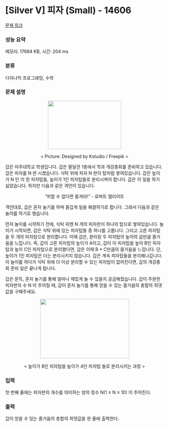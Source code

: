 # [Silver V] 피자 (Small) - 14606 

[문제 링크](https://www.acmicpc.net/problem/14606) 

### 성능 요약

메모리: 17684 KB, 시간: 204 ms

### 분류

다이나믹 프로그래밍, 수학

### 문제 설명

<p style="text-align:center"><img alt="" src="https://onlinejudgeimages.s3-ap-northeast-1.amazonaws.com/problem/14606/1.png" style="height:154px; width:233px"></p>

<p style="text-align:center">< Picture: Designed by Kstudio / Freepik ></p>

<p>갑은 아주대학교 학생입니다. 갑은 팔달관 1층에서 학과 개강총회를 준비하고 있습니다. 갑은 피자를 N 판 시켰습니다. 식탁 위에 피자 N 판이 탑처럼 쌓여있습니다. 갑은 높이가 N 인 이 한 피자탑을, 높이가 1인 피자탑들로 분리시켜야 합니다. 갑은 이 일을 하기 싫었습니다. 하지만 다음과 같은 격언이 있습니다.</p>

<p style="text-align:center">“피할 수 없다면 즐겨라!” - 로버트 엘리어트</p>

<p>격언대로, 갑은 혼자 놀기를 하며 즐겁게 일을 해결하기로 합니다. 그래서 다음과 같은 놀이를 하기로 했습니다. </p>

<p>먼저 놀이를 시작하기 전에, 식탁 위엔 N 개의 피자판이 하나의 탑으로 쌓여있습니다. 놀이가 시작되면, 갑은 식탁 위에 있는 피자탑들 중 하나를 고릅니다. 그리고 고른 피자탑을 두 개의 피자탑으로 분리합니다. 이때 갑은, 분리된 두 피자탑의 높이의 곱만큼 즐거움을 느낍니다. 즉, 갑이 고른 피자탑의 높이가 A이고, 갑이 이 피자탑을 높이 B인 피자탑과 높이 C인 피자탑으로 분리했다면, 갑은 이때 B * C만큼의 즐거움을 느낍니다. 단, 높이가 1인 피자탑은 더는 분리시키지 않습니다. 갑은 계속 피자탑들을 분리해나갑니다. 이 놀이를 하다가 식탁 위에 더 이상 분리할 수 있는 피자탑이 없어진다면, 갑의 개강총회 준비 일은 끝나게 됩니다. </p>

<p>갑은 문득, 혼자 놀기를 통해 얼마나 재밌게 놀 수 있을지 궁금해졌습니다. 갑이 주문한 피자판의 수 N 이 주어질 때, 갑이 혼자 놀기를 통해 얻을 수 있는 즐거움의 총합의 최댓값을 구해주세요.</p>

<p style="text-align:center"><img alt="" src="https://onlinejudgeimages.s3-ap-northeast-1.amazonaws.com/problem/14606/2.png" style="height:189px; width:283px"></p>

<p style="text-align:center">< 높이가 8인 피자탑을 높이가 4인 피자탑 둘로 분리시키는 과정 ></p>

### 입력 

 <p>첫 번째 줄에는 피자판의 개수를 의미하는 양의 정수 N(1 ≤ N ≤ 10) 이 주어진다.</p>

### 출력 

 <p>갑이 얻을 수 있는 즐거움의 총합의 최댓값을 한 줄에 출력한다.</p>


